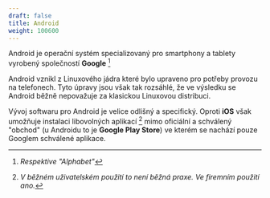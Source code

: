 ```yaml
---
draft: false
title: Android
weight: 100600
---
```


Android je operační systém specializovaný pro smartphony a tablety vyrobený společností **Google** [^a]

Android vznikl z Linuxového jádra které bylo upraveno pro potřeby provozu na telefonech. Tyto úpravy jsou však tak rozsáhlé, že ve výsledku se Android běžně nepovažuje za klasickou Linuxovou distribuci.

Vývoj softwaru pro Android je velice odlišný a specifický. Oproti **iOS** však umožňuje instalaci libovolných aplikací [^d] mimo oficiální a schválený "obchod" (u Androidu to je **Google Play Store**) ve kterém se nachází pouze Googlem schválené aplikace.

[^a]: *Respektive "Alphabet"*
[^d]: *V běžném uživatelském použití to není běžná praxe. Ve firemním použití ano.*